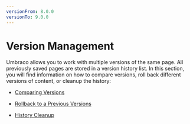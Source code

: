 ```yaml
---
versionFrom: 8.0.0
versionTo: 9.0.0
---
```


# Version Management

Umbraco allows you to work with multiple versions of the same page. All previously saved pages are stored in a version history list. In this section, you will find information on how to compare versions, roll back different versions of content, or cleanup the history:

  - [Comparing Versions](Comparing-Versions/index.md)

  - [Rollback to a Previous Versions](Rollback-to-a-Previous-Versions/index.md)
  
  - [History Cleanup](History-Cleanup/index.md)
